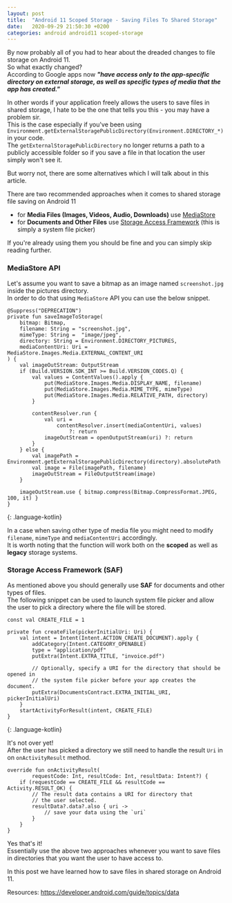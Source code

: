 ```yaml
---
layout: post
title:  "Android 11 Scoped Storage - Saving Files To Shared Storage"
date:   2020-09-29 21:50:30 +0200
categories: android android11 scoped-storage
---
```


By now probably all of you had to hear about the dreaded changes to file storage on Android 11. <br />
So what exactly changed? <br />
According to Google apps now ***"have access only to the app-specific directory on external storage, as well as specific types of media that the app has created."***

In other words if your application freely allows the users to save files in shared storage, I hate to be the one that tells you this - you may have a problem sir. <br />
This is the case especially if you've been using
`Environment.getExternalStoragePublicDirectory(Environment.DIRECTORY_*)` in your code. <br />
The `getExternalStoragePublicDirectory` no longer returns a path to a publicly accessible folder so if you save a file in that location the user simply won't see it.

But worry not, there are some alternatives which I will talk about in this article.

There are two recommended approaches when it comes to shared storage file saving on Android 11
* for **Media Files (Images, Videos, Audio, Downloads)** use [MediaStore](https://developer.android.com/reference/kotlin/android/provider/MediaStore)
* for **Documents and Other Files** use [Storage Access Framework](https://developer.android.com/guide/topics/providers/document-provider) (this is simply a system file picker)

If you're already using them you should be fine and you can simply skip reading further.

### MediaStore API
Let's assume you want to save a bitmap as an image named `screenshot.jpg` inside the pictures directory. <br />
In order to do that using `MediaStore` API you can use the below snippet.

~~~
@Suppress("DEPRECATION")
private fun saveImageToStorage(
    bitmap: Bitmap,
    filename: String = "screenshot.jpg",
    mimeType: String =  "image/jpeg",
    directory: String = Environment.DIRECTORY_PICTURES,
    mediaContentUri: Uri = MediaStore.Images.Media.EXTERNAL_CONTENT_URI
) {
    val imageOutStream: OutputStream
    if (Build.VERSION.SDK_INT >= Build.VERSION_CODES.Q) {
        val values = ContentValues().apply {
            put(MediaStore.Images.Media.DISPLAY_NAME, filename)
            put(MediaStore.Images.Media.MIME_TYPE, mimeType)
            put(MediaStore.Images.Media.RELATIVE_PATH, directory)
        }

        contentResolver.run {
            val uri =
                contentResolver.insert(mediaContentUri, values)
                    ?: return
            imageOutStream = openOutputStream(uri) ?: return
        }
    } else {
        val imagePath = Environment.getExternalStoragePublicDirectory(directory).absolutePath
        val image = File(imagePath, filename)
        imageOutStream = FileOutputStream(image)
    }

    imageOutStream.use { bitmap.compress(Bitmap.CompressFormat.JPEG, 100, it) }
}
~~~
{: .language-kotlin}

In a case when saving other type of media file you might need to modify  `filename`, `mimeType` and `mediaContentUri` accordingly. <br />
It is worth noting that the function will work both on the **scoped** as well as **legacy** storage systems.


### Storage Access Framework (SAF)
As mentioned above you should generally use **SAF** for documents and other types of files. <br />
The following snippet can be used to launch system file picker and allow the user to pick a directory where the file will be stored.

~~~
const val CREATE_FILE = 1

private fun createFile(pickerInitialUri: Uri) {
    val intent = Intent(Intent.ACTION_CREATE_DOCUMENT).apply {
        addCategory(Intent.CATEGORY_OPENABLE)
        type = "application/pdf"
        putExtra(Intent.EXTRA_TITLE, "invoice.pdf")

        // Optionally, specify a URI for the directory that should be opened in
        // the system file picker before your app creates the document.
        putExtra(DocumentsContract.EXTRA_INITIAL_URI, pickerInitialUri)
    }
    startActivityForResult(intent, CREATE_FILE)
}
~~~
{: .language-kotlin}

It's not over yet!<br />
After the user has picked a directory we still need to handle the result `Uri` in on `onActivityResult` method.

~~~
override fun onActivityResult(
        requestCode: Int, resultCode: Int, resultData: Intent?) {
    if (requestCode == CREATE_FILE && resultCode == Activity.RESULT_OK) {
        // The result data contains a URI for directory that
        // the user selected.
        resultData?.data?.also { uri ->
            // save your data using the `uri`
        }
    }
}
~~~

Yes that's it!<br />
Essentially use the above two approaches whenever you want to save files in directories that you want the user to have access to.

In this post we have learned how to save files in shared storage on Android 11.

Resources:
<https://developer.android.com/guide/topics/data>
